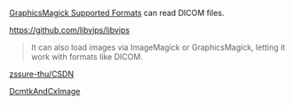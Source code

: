 [GraphicsMagick Supported Formats](http://www.graphicsmagick.org/formats.html) can read DICOM files.

https://github.com/libvips/libvips

> It can also load images via ImageMagick or GraphicsMagick, letting it work with formats like DICOM.

[zssure-thu/CSDN](https://github.com/zssure-thu/CSDN)

[DcmtkAndCxImage](https://github.com/zssure-thu/DcmtkAndCxImage)
